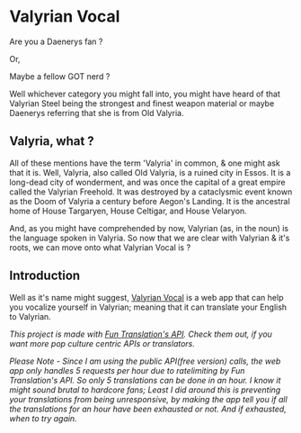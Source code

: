 # Valyrian Vocal

Are you a Daenerys fan ?

Or,

Maybe a fellow GOT nerd ?

Well whichever category you might fall into, you might have heard of that Valyrian Steel being the strongest and finest weapon material or maybe Daenerys referring that she is from Old Valyria.

## Valyria, what ?

All of these mentions have the term 'Valyria' in common, & one might ask that it is. Well, Valyria, also called Old Valyria, is a ruined city in Essos. It is a long-dead city of wonderment, and was once the capital of a great empire called the Valyrian Freehold. It was destroyed by a cataclysmic event known as the Doom of Valyria a century before Aegon's Landing. It is the ancestral home of House Targaryen, House Celtigar, and House Velaryon.

And, as you might have comprehended by now, Valyrian (as, in the noun) is the language spoken in Valyria. So now that we are clear with Valyrian & it's roots, we can move onto what Valyrian Vocal is ?

## Introduction

Well as it's name might suggest, [Valyrian Vocal](https://valyrianvocal.netlify.app/) is a web app that can help you vocalize yourself in Valyrian; meaning that it can translate your English to Valyrian.

_This project is made with [Fun Translation's API](https://funtranslations.com/api/valyrian). Check them out, if you want more pop culture centric APIs or translators._

_Please Note - Since I am using the public API(free version) calls, the web app only handles 5 requests per hour due to ratelimiting by Fun Translation's API. So only 5 translations can be done in an hour. I know it might sound brutal to hardcore fans; Least I did around this is preventing your translations from being unresponsive, by making the app tell you if all the translations for an hour have been exhausted or not. And if exhausted, when to try again._
